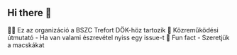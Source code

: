 ## Hi there 👋

<!--

**Here are some ideas to get you started:**
-->

🙋‍♀️ Ez az organizáció a BSZC Trefort DÖK-höz tartozik
🌈 Közreműködési útmutató - Ha van valami észrevétel nyiss egy issue-t
🍿 Fun fact - Szeretjük a macskákat

